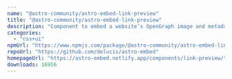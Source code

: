 ```yaml
---
name: "@astro-community/astro-embed-link-preview"
title: "@astro-community/astro-embed-link-preview"
description: "Component to embed a website’s OpenGraph image and metadata on your Astro site"
categories:
  - "css+ui"
npmUrl: "https://www.npmjs.com/package/@astro-community/astro-embed-link-preview"
repoUrl: "https://github.com/delucis/astro-embed"
homepageUrl: "https://astro-embed.netlify.app/components/link-preview/"
downloads: 16956
---
```

